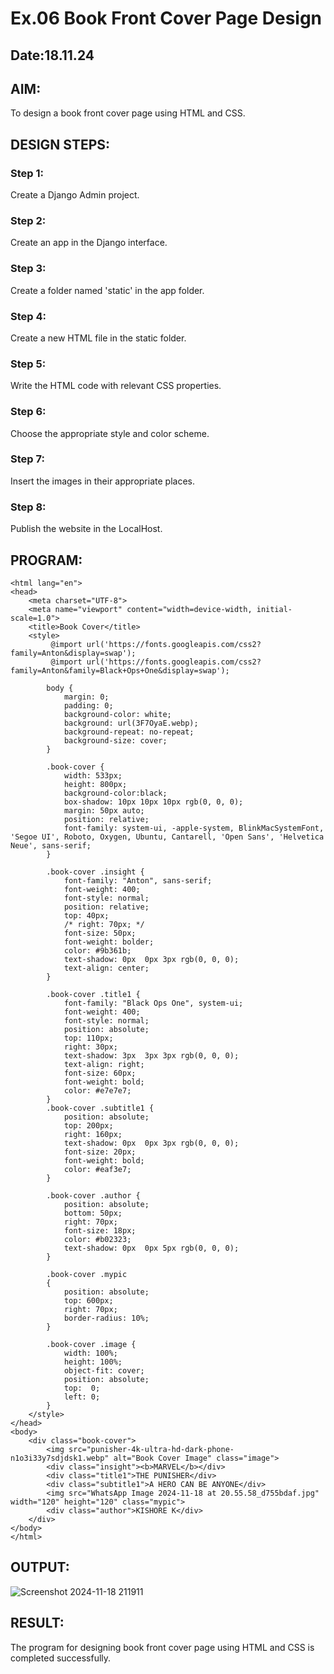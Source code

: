 # Ex.06 Book Front Cover Page Design
## Date:18.11.24

## AIM:
To design a book front cover page using HTML and CSS.

## DESIGN STEPS:

### Step 1:
Create a Django Admin project.

### Step 2:
Create an app in the Django interface.

### Step 3:
Create a folder named 'static' in the app folder.

### Step 4:
Create a new HTML file in the static folder.

### Step 5:
Write the HTML code with relevant CSS properties.

### Step 6:
Choose the appropriate style and color scheme.

### Step 7:
Insert the images in their appropriate places.

### Step 8:
Publish the website in the LocalHost.

## PROGRAM:
```
<html lang="en">
<head>
    <meta charset="UTF-8">
    <meta name="viewport" content="width=device-width, initial-scale=1.0">
    <title>Book Cover</title>
    <style>
         @import url('https://fonts.googleapis.com/css2?family=Anton&display=swap');
         @import url('https://fonts.googleapis.com/css2?family=Anton&family=Black+Ops+One&display=swap');

        body {
            margin: 0;
            padding: 0;
            background-color: white;
            background: url(3F7OyaE.webp);
            background-repeat: no-repeat;
            background-size: cover;
        }

        .book-cover {
            width: 533px;
            height: 800px;
            background-color:black;
            box-shadow: 10px 10px 10px rgb(0, 0, 0);
            margin: 50px auto;
            position: relative;
            font-family: system-ui, -apple-system, BlinkMacSystemFont, 'Segoe UI', Roboto, Oxygen, Ubuntu, Cantarell, 'Open Sans', 'Helvetica Neue', sans-serif;
        }

        .book-cover .insight {
            font-family: "Anton", sans-serif;
            font-weight: 400;
            font-style: normal;
            position: relative;
            top: 40px;
            /* right: 70px; */
            font-size: 50px;
            font-weight: bolder;
            color: #9b361b;
            text-shadow: 0px  0px 3px rgb(0, 0, 0);  
            text-align: center;
        }
        
        .book-cover .title1 {
            font-family: "Black Ops One", system-ui;
            font-weight: 400;
            font-style: normal;
            position: absolute;
            top: 110px;
            right: 30px;
            text-shadow: 3px  3px 3px rgb(0, 0, 0);    
            text-align: right;
            font-size: 60px;
            font-weight: bold;
            color: #e7e7e7;
        }
        .book-cover .subtitle1 {
            position: absolute;
            top: 200px;
            right: 160px;
            text-shadow: 0px  0px 3px rgb(0, 0, 0);    
            font-size: 20px;
            font-weight: bold;
            color: #eaf3e7;
        }

        .book-cover .author {
            position: absolute;
            bottom: 50px;
            right: 70px;
            font-size: 18px;
            color: #b02323;
            text-shadow: 0px  0px 5px rgb(0, 0, 0);
        }

        .book-cover .mypic
        {
            position: absolute;
            top: 600px;
            right: 70px;
            border-radius: 10%;
        }

        .book-cover .image {
            width: 100%;
            height: 100%;
            object-fit: cover;
            position: absolute;
            top:  0;
            left: 0;
        }
    </style>
</head>
<body>
    <div class="book-cover">
        <img src="punisher-4k-ultra-hd-dark-phone-n1o3i33y7sdjdsk1.webp" alt="Book Cover Image" class="image">
        <div class="insight"><b>MARVEL</b></div>
        <div class="title1">THE PUNISHER</div>
        <div class="subtitle1">A HERO CAN BE ANYONE</div>
        <img src="WhatsApp Image 2024-11-18 at 20.55.58_d755bdaf.jpg" width="120" height="120" class="mypic">
        <div class="author">KISHORE K</div>
    </div>
</body>
</html>
```
## OUTPUT:

![Screenshot 2024-11-18 211911](https://github.com/user-attachments/assets/a960ba38-c6f0-477c-970a-c2c977613d7c)

## RESULT:
The program for designing book front cover page using HTML and CSS is completed successfully.
